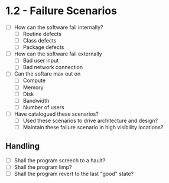 # 1.2 - Failure Scenarios

* [ ] How can the software fail internally?
  * [ ] Routine defects
  * [ ] Class defects
  * [ ] Package defects
* [ ] How can the software fail externally
  * [ ] Bad user input
  * [ ] Bad network connection
* [ ] Can the softare max out on
  * [ ] Compute
  * [ ] Memory
  * [ ] Disk
  * [ ] Bandwidth
  * [ ] Number of users
* [ ] Have catalogued these scenarios?
  * [ ] Used these scenarios to drive architecture and design?
  * [ ] Maintain these failure scenario in high visibility locations?

## Handling

* [ ] Shall the program screech to a hault?
* [ ] Shall the program limp?
* [ ] Shall the program revert to the last "good" state?
